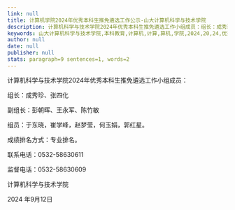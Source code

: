 ```yaml
---
link: null
title: 计算机学院2024年优秀本科生推免遴选工作公示-山大计算机科学与技术学院
description: 计算机科学与技术学院2024年优秀本科生推免遴选工作小组成员：组长：成秀珍、张四化副组长：彭朝晖、王永军、陈竹敏组员：于东晓，崔学峰，赵梦莹，何玉娟，郭红星。成绩排名方式：专业排名。联系电话：0532-58630611监督电话：0532-58630609计算机科学与技术学院2024年9月12
keywords: 山大计算机科学与技术学院,本科教育,计算机,计算,算机,学院,2024,20,24,优秀,本科生,本科,遴选,工作,公示
author: null
date: null
publisher: null
stats: paragraph=9 sentences=1, words=2
---
```

计算机科学与技术学院2024年优秀本科生推免遴选工作小组成员：

组长：成秀珍、张四化

副组长：彭朝晖、王永军、陈竹敏

组员：于东晓，崔学峰，赵梦莹，何玉娟，郭红星。

成绩排名方式：专业排名。

联系电话：0532-58630611

监督电话：0532-58630609

计算机科学与技术学院

2024 年9月12日
